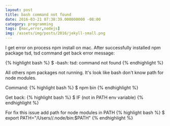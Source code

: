 ```yaml
---
layout: post
title: bash command not found 
date: 2016-03-21 07:38:39.000000000 -08:00
category: programming
tags: [mac,error,nodejs]
img: /assets/img/posts/2016/jekyll-small.png
---
```


I get error on process npm install on mac. After successfully installed npm package tsd, tsd command get back error message:

{% highlight bash %}
$ -bash: tsd: command not found 
{% endhighlight %}

All others npm packages not running.
It's look like bash don't know path for node modules.

Command:
{% highlight bash %}
$ npm bin
{% endhighlight %}

Get back:
{% highlight bash %}
$ IF (not in PATH env variable)
{% endhighlight %}

For fix this issue add path for node modules in PATH
{% highlight bash %}
$ export PATH="/Users/<username>/.node/bin:$PATH"
{% endhighlight %}